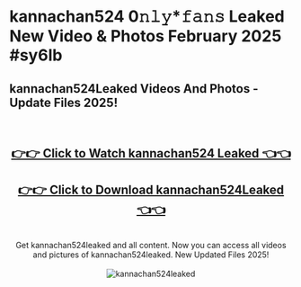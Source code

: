 # kannachan524 0𝚗𝚕𝚢*𝚏𝚊𝚗𝚜 Leaked New Video & Photos February 2025 #sy6lb

<h2>kannachan524Leaked Videos And Photos - Update Files 2025!</h2>
<br>
<div align="center">
<h2><a href="https://mediaupload.pro?title=kannachan524&ref=11F" rel="nofollow">👉👉 Click to Watch kannachan524 Leaked 👈👈</a></h2>
<h2><a href="https://mediaupload.pro?title=kannachan524&ref=11F" rel="nofollow">👉👉 Click to Download kannachan524Leaked 👈👈</a></h2>
<br>
Get kannachan524leaked and all content. Now you can access all videos and pictures of kannachan524leaked. New Updated Files 2025!
<br>
<br>
<a href="https://mediaupload.pro?title=kannachan524&ref=11F" rel="nofollow" data-target="animated-image.originalLink"><img src="https://i.ibb.co/Gkj2r4b/banner.png" alt="kannachan524leaked" style="max-width: 100%; display: inline-block;" data-target="animated-image.originalImage"></a>
</div>
<br>

